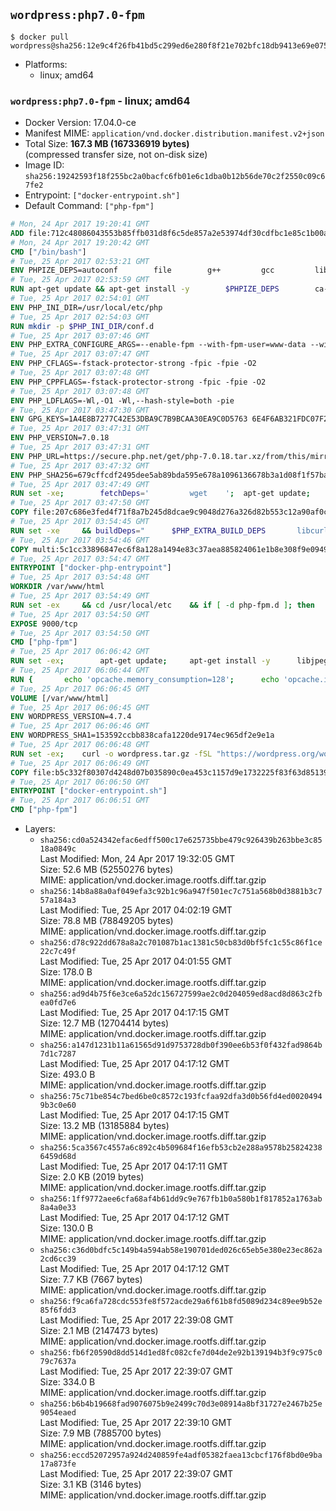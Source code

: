 ## `wordpress:php7.0-fpm`

```console
$ docker pull wordpress@sha256:12e9c4f26fb41bd5c299ed6e280f8f21e702bfc18db9413e69e075a8728aef8d
```

-	Platforms:
	-	linux; amd64

### `wordpress:php7.0-fpm` - linux; amd64

-	Docker Version: 17.04.0-ce
-	Manifest MIME: `application/vnd.docker.distribution.manifest.v2+json`
-	Total Size: **167.3 MB (167336919 bytes)**  
	(compressed transfer size, not on-disk size)
-	Image ID: `sha256:19242593f18f255bc2a0bacfc6fb01e6c1dba0b12b56de70c2f2550c09c67fe2`
-	Entrypoint: `["docker-entrypoint.sh"]`
-	Default Command: `["php-fpm"]`

```dockerfile
# Mon, 24 Apr 2017 19:20:41 GMT
ADD file:712c48086043553b85ffb031d8f6c5de857a2e53974df30cdfbc1e85c1b00a25 in / 
# Mon, 24 Apr 2017 19:20:42 GMT
CMD ["/bin/bash"]
# Tue, 25 Apr 2017 02:53:21 GMT
ENV PHPIZE_DEPS=autoconf 		file 		g++ 		gcc 		libc-dev 		make 		pkg-config 		re2c
# Tue, 25 Apr 2017 02:53:59 GMT
RUN apt-get update && apt-get install -y 		$PHPIZE_DEPS 		ca-certificates 		curl 		libedit2 		libsqlite3-0 		libxml2 		xz-utils 	--no-install-recommends && rm -r /var/lib/apt/lists/*
# Tue, 25 Apr 2017 02:54:01 GMT
ENV PHP_INI_DIR=/usr/local/etc/php
# Tue, 25 Apr 2017 02:54:03 GMT
RUN mkdir -p $PHP_INI_DIR/conf.d
# Tue, 25 Apr 2017 03:07:46 GMT
ENV PHP_EXTRA_CONFIGURE_ARGS=--enable-fpm --with-fpm-user=www-data --with-fpm-group=www-data
# Tue, 25 Apr 2017 03:07:47 GMT
ENV PHP_CFLAGS=-fstack-protector-strong -fpic -fpie -O2
# Tue, 25 Apr 2017 03:07:48 GMT
ENV PHP_CPPFLAGS=-fstack-protector-strong -fpic -fpie -O2
# Tue, 25 Apr 2017 03:07:48 GMT
ENV PHP_LDFLAGS=-Wl,-O1 -Wl,--hash-style=both -pie
# Tue, 25 Apr 2017 03:47:30 GMT
ENV GPG_KEYS=1A4E8B7277C42E53DBA9C7B9BCAA30EA9C0D5763 6E4F6AB321FDC07F2C332E3AC2BF0BC433CFC8B3
# Tue, 25 Apr 2017 03:47:31 GMT
ENV PHP_VERSION=7.0.18
# Tue, 25 Apr 2017 03:47:31 GMT
ENV PHP_URL=https://secure.php.net/get/php-7.0.18.tar.xz/from/this/mirror PHP_ASC_URL=https://secure.php.net/get/php-7.0.18.tar.xz.asc/from/this/mirror
# Tue, 25 Apr 2017 03:47:32 GMT
ENV PHP_SHA256=679cffcdf2495dee5ab89bda595e678a1096136678b3a1d08f1f57ba347c234d PHP_MD5=a578c55644d233635d2caa96c3a6f9c7
# Tue, 25 Apr 2017 03:47:49 GMT
RUN set -xe; 		fetchDeps=' 		wget 	'; 	apt-get update; 	apt-get install -y --no-install-recommends $fetchDeps; 	rm -rf /var/lib/apt/lists/*; 		mkdir -p /usr/src; 	cd /usr/src; 		wget -O php.tar.xz "$PHP_URL"; 		if [ -n "$PHP_SHA256" ]; then 		echo "$PHP_SHA256 *php.tar.xz" | sha256sum -c -; 	fi; 	if [ -n "$PHP_MD5" ]; then 		echo "$PHP_MD5 *php.tar.xz" | md5sum -c -; 	fi; 		if [ -n "$PHP_ASC_URL" ]; then 		wget -O php.tar.xz.asc "$PHP_ASC_URL"; 		export GNUPGHOME="$(mktemp -d)"; 		for key in $GPG_KEYS; do 			gpg --keyserver ha.pool.sks-keyservers.net --recv-keys "$key"; 		done; 		gpg --batch --verify php.tar.xz.asc php.tar.xz; 		rm -r "$GNUPGHOME"; 	fi; 		apt-get purge -y --auto-remove $fetchDeps
# Tue, 25 Apr 2017 03:47:50 GMT
COPY file:207c686e3fed4f71f8a7b245d8dcae9c9048d276a326d82b553c12a90af0c0ca in /usr/local/bin/ 
# Tue, 25 Apr 2017 03:54:45 GMT
RUN set -xe 	&& buildDeps=" 		$PHP_EXTRA_BUILD_DEPS 		libcurl4-openssl-dev 		libedit-dev 		libsqlite3-dev 		libssl-dev 		libxml2-dev 	" 	&& apt-get update && apt-get install -y $buildDeps --no-install-recommends && rm -rf /var/lib/apt/lists/* 		&& export CFLAGS="$PHP_CFLAGS" 		CPPFLAGS="$PHP_CPPFLAGS" 		LDFLAGS="$PHP_LDFLAGS" 	&& docker-php-source extract 	&& cd /usr/src/php 	&& ./configure 		--with-config-file-path="$PHP_INI_DIR" 		--with-config-file-scan-dir="$PHP_INI_DIR/conf.d" 				--disable-cgi 				--enable-ftp 		--enable-mbstring 		--enable-mysqlnd 				--with-curl 		--with-libedit 		--with-openssl 		--with-zlib 				$PHP_EXTRA_CONFIGURE_ARGS 	&& make -j "$(nproc)" 	&& make install 	&& { find /usr/local/bin /usr/local/sbin -type f -executable -exec strip --strip-all '{}' + || true; } 	&& make clean 	&& docker-php-source delete 		&& apt-get purge -y --auto-remove -o APT::AutoRemove::RecommendsImportant=false $buildDeps
# Tue, 25 Apr 2017 03:54:46 GMT
COPY multi:5c1cc33896847ec6f8a128a1494e83c37aea885824061e1b8e308f9e09499956 in /usr/local/bin/ 
# Tue, 25 Apr 2017 03:54:47 GMT
ENTRYPOINT ["docker-php-entrypoint"]
# Tue, 25 Apr 2017 03:54:48 GMT
WORKDIR /var/www/html
# Tue, 25 Apr 2017 03:54:49 GMT
RUN set -ex 	&& cd /usr/local/etc 	&& if [ -d php-fpm.d ]; then 		sed 's!=NONE/!=!g' php-fpm.conf.default | tee php-fpm.conf > /dev/null; 		cp php-fpm.d/www.conf.default php-fpm.d/www.conf; 	else 		mkdir php-fpm.d; 		cp php-fpm.conf.default php-fpm.d/www.conf; 		{ 			echo '[global]'; 			echo 'include=etc/php-fpm.d/*.conf'; 		} | tee php-fpm.conf; 	fi 	&& { 		echo '[global]'; 		echo 'error_log = /proc/self/fd/2'; 		echo; 		echo '[www]'; 		echo '; if we send this to /proc/self/fd/1, it never appears'; 		echo 'access.log = /proc/self/fd/2'; 		echo; 		echo 'clear_env = no'; 		echo; 		echo '; Ensure worker stdout and stderr are sent to the main error log.'; 		echo 'catch_workers_output = yes'; 	} | tee php-fpm.d/docker.conf 	&& { 		echo '[global]'; 		echo 'daemonize = no'; 		echo; 		echo '[www]'; 		echo 'listen = [::]:9000'; 	} | tee php-fpm.d/zz-docker.conf
# Tue, 25 Apr 2017 03:54:50 GMT
EXPOSE 9000/tcp
# Tue, 25 Apr 2017 03:54:50 GMT
CMD ["php-fpm"]
# Tue, 25 Apr 2017 06:06:42 GMT
RUN set -ex; 		apt-get update; 	apt-get install -y 		libjpeg-dev 		libpng12-dev 	; 	rm -rf /var/lib/apt/lists/*; 		docker-php-ext-configure gd --with-png-dir=/usr --with-jpeg-dir=/usr; 	docker-php-ext-install gd mysqli opcache
# Tue, 25 Apr 2017 06:06:44 GMT
RUN { 		echo 'opcache.memory_consumption=128'; 		echo 'opcache.interned_strings_buffer=8'; 		echo 'opcache.max_accelerated_files=4000'; 		echo 'opcache.revalidate_freq=2'; 		echo 'opcache.fast_shutdown=1'; 		echo 'opcache.enable_cli=1'; 	} > /usr/local/etc/php/conf.d/opcache-recommended.ini
# Tue, 25 Apr 2017 06:06:45 GMT
VOLUME [/var/www/html]
# Tue, 25 Apr 2017 06:06:45 GMT
ENV WORDPRESS_VERSION=4.7.4
# Tue, 25 Apr 2017 06:06:46 GMT
ENV WORDPRESS_SHA1=153592ccbb838cafa1220de9174ec965df2e9e1a
# Tue, 25 Apr 2017 06:06:48 GMT
RUN set -ex; 	curl -o wordpress.tar.gz -fSL "https://wordpress.org/wordpress-${WORDPRESS_VERSION}.tar.gz"; 	echo "$WORDPRESS_SHA1 *wordpress.tar.gz" | sha1sum -c -; 	tar -xzf wordpress.tar.gz -C /usr/src/; 	rm wordpress.tar.gz; 	chown -R www-data:www-data /usr/src/wordpress
# Tue, 25 Apr 2017 06:06:49 GMT
COPY file:b5c332f80307d4248d07b035890c0ea453c1157d9e1732225f83f63d851392b5 in /usr/local/bin/ 
# Tue, 25 Apr 2017 06:06:50 GMT
ENTRYPOINT ["docker-entrypoint.sh"]
# Tue, 25 Apr 2017 06:06:51 GMT
CMD ["php-fpm"]
```

-	Layers:
	-	`sha256:cd0a524342efac6edff500c17e625735bbe479c926439b263bbe3c8518a0849c`  
		Last Modified: Mon, 24 Apr 2017 19:32:05 GMT  
		Size: 52.6 MB (52550276 bytes)  
		MIME: application/vnd.docker.image.rootfs.diff.tar.gzip
	-	`sha256:14b8a88a0af049efa3c92b1c96a947f501ec7c751a568b0d3881b3c757a184a3`  
		Last Modified: Tue, 25 Apr 2017 04:02:19 GMT  
		Size: 78.8 MB (78849205 bytes)  
		MIME: application/vnd.docker.image.rootfs.diff.tar.gzip
	-	`sha256:d78c922dd678a8a2c701087b1ac1381c50cb83d0bf5fc1c55c86f1ce22c7c49f`  
		Last Modified: Tue, 25 Apr 2017 04:01:55 GMT  
		Size: 178.0 B  
		MIME: application/vnd.docker.image.rootfs.diff.tar.gzip
	-	`sha256:ad9d4b75f6e3ce6a52dc156727599ae2c0d204059ed8acd8d863c2fbea0fd7e6`  
		Last Modified: Tue, 25 Apr 2017 04:17:15 GMT  
		Size: 12.7 MB (12704414 bytes)  
		MIME: application/vnd.docker.image.rootfs.diff.tar.gzip
	-	`sha256:a147d1231b11a61565d91d9753728db0f390ee6b53f0f432fad9864b7d1c7287`  
		Last Modified: Tue, 25 Apr 2017 04:17:12 GMT  
		Size: 493.0 B  
		MIME: application/vnd.docker.image.rootfs.diff.tar.gzip
	-	`sha256:75c71be854c7bed6be0c8572c193fcfaa92dfa3d0b56fd4ed00204949b3c0e60`  
		Last Modified: Tue, 25 Apr 2017 04:17:15 GMT  
		Size: 13.2 MB (13185884 bytes)  
		MIME: application/vnd.docker.image.rootfs.diff.tar.gzip
	-	`sha256:5ca3567c4557a6c892c4b509684f16efb53cb2e288a9578b258242386459d68d`  
		Last Modified: Tue, 25 Apr 2017 04:17:11 GMT  
		Size: 2.0 KB (2019 bytes)  
		MIME: application/vnd.docker.image.rootfs.diff.tar.gzip
	-	`sha256:1ff9772aee6cfa68af4b61dd9c9e767fb1b0a580b1f817852a1763ab8a4a0e33`  
		Last Modified: Tue, 25 Apr 2017 04:17:12 GMT  
		Size: 130.0 B  
		MIME: application/vnd.docker.image.rootfs.diff.tar.gzip
	-	`sha256:c36d0bdfc5c149b4a594ab58e190701ded026c65eb5e380e23ec862a2cd6cc39`  
		Last Modified: Tue, 25 Apr 2017 04:17:12 GMT  
		Size: 7.7 KB (7667 bytes)  
		MIME: application/vnd.docker.image.rootfs.diff.tar.gzip
	-	`sha256:f9ca6fa728cdc553fe8f572acde29a6f61b8fd5089d234c89ee9b52e85f6fdd3`  
		Last Modified: Tue, 25 Apr 2017 22:39:08 GMT  
		Size: 2.1 MB (2147473 bytes)  
		MIME: application/vnd.docker.image.rootfs.diff.tar.gzip
	-	`sha256:fb6f20590d8dd514d1ed8fc082cfe7d04de2e92b139194b3f9c975c079c7637a`  
		Last Modified: Tue, 25 Apr 2017 22:39:07 GMT  
		Size: 334.0 B  
		MIME: application/vnd.docker.image.rootfs.diff.tar.gzip
	-	`sha256:b6b4b19668fad9076075b9e2499c70d3e08914a8bf31727e2467b25e9054eaed`  
		Last Modified: Tue, 25 Apr 2017 22:39:10 GMT  
		Size: 7.9 MB (7885700 bytes)  
		MIME: application/vnd.docker.image.rootfs.diff.tar.gzip
	-	`sha256:eccd52072957a924d240859fe4adf05382faea13cbcf176f8bd0e9ba17a873fe`  
		Last Modified: Tue, 25 Apr 2017 22:39:07 GMT  
		Size: 3.1 KB (3146 bytes)  
		MIME: application/vnd.docker.image.rootfs.diff.tar.gzip
